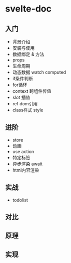 # svelte-doc

## 入门

* 背景介绍
* 安装与使用
* 数据绑定 & 方法
* props
* 生命周期
* 动态数据 watch computed
* if条件判断
* for循环
* context 跨组件传值
* slot 插值
* ref dom引用
* class样式 style

## 进阶

* store
* 动画
* use action
* 特定标签
* 异步渲染 await
* html内容渲染

## 实战

* todolist


## 对比

## 原理

## 实现
